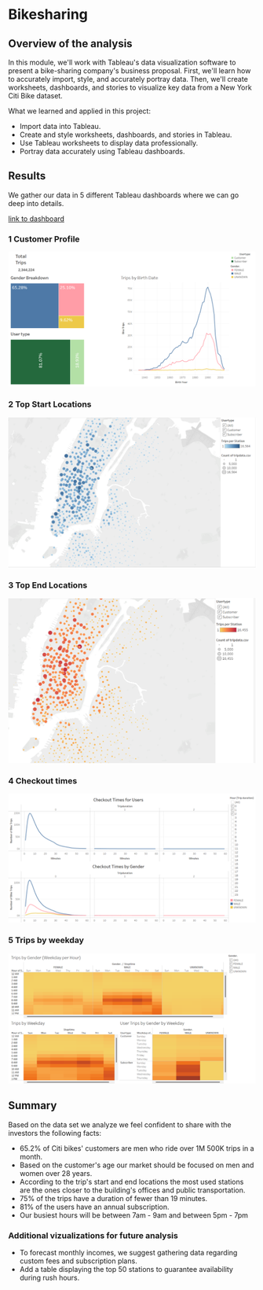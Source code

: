 # Bikesharing

## Overview of the analysis

In this module, we'll work with Tableau's data visualization software to present a bike-sharing company's business proposal. First, we'll learn how to accurately import, style, and accurately portray data. Then, we'll create worksheets, dashboards, and stories to visualize key data from a New York Citi Bike dataset.

What we learned and applied in this project:

- Import data into Tableau.
- Create and style worksheets, dashboards, and stories in Tableau.
- Use Tableau worksheets to display data professionally.
- Portray data accurately using Tableau dashboards.

## Results

We gather our data in 5 different Tableau dashboards where we can go deep into details.

[link to dashboard](https://public.tableau.com/app/profile/miguel.perez6295/viz/TableuChallenge_16630976949490/CitiBikeSharing?publish=yes)


### 1 Customer Profile

![This is an image](Resources/customer.png)

### 2 Top Start Locations

![This is an image](Resources/startlocation.png)

### 3 Top End Locations

![This is an image](Resources/endlocation.png)

### 4 Checkout times

![This is an image](Resources/checkout.png)

### 5 Trips by weekday

![This is an image](resources/Weekday.png)

## Summary

Based on the data set we analyze we feel confident to share with the investors the following facts:
- 65.2% of Citi bikes' customers are men who ride over 1M 500K trips in a month. 
- Based on the customer's age our market should be focused on men and women over 28 years. 
- According to the trip's start and end locations the most used stations are the ones closer to the building's offices and public transportation.
- 75% of the trips have a duration of fewer than 19 minutes.
- 81% of the users have an annual subscription.
- Our busiest hours will be between 7am - 9am and between 5pm - 7pm
### Additional vizualizations for future analysis
- To forecast monthly incomes, we suggest gathering data regarding custom fees and subscription plans. 
- Add a table displaying the top 50 stations to guarantee availability during rush hours.
